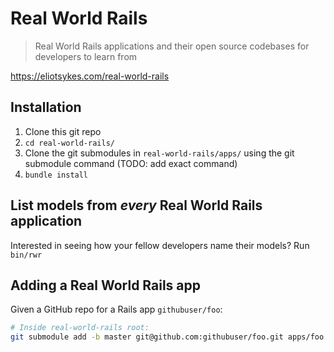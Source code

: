 # Real World Rails

> Real World Rails applications and their open source codebases for developers to learn from

https://eliotsykes.com/real-world-rails

## Installation

1. Clone this git repo
2. `cd real-world-rails/`
3. Clone the git submodules in `real-world-rails/apps/` using the git submodule command (TODO: add exact command)
4. `bundle install`


## List models from *every* Real World Rails application

Interested in seeing how your fellow developers name their models? Run `bin/rwr`


## Adding a Real World Rails app

Given a GitHub repo for a Rails app `githubuser/foo`:

```bash
# Inside real-world-rails root:
git submodule add -b master git@github.com:githubuser/foo.git apps/foo
```
